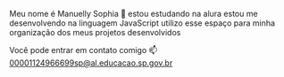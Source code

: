Meu nome é Manuelly Sophia 💙
estou estudando na alura
estou me desenvolvendo na linguagem JavaScript
utilizo esse espaço para minha organização dos meus projetos desenvolvidos

Você pode entrar em contato comigo 📫
00001124966699sp@al.educacao.sp.gov.br

